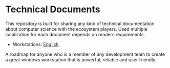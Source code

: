 # Technical Documents

This repository is built for sharing any kind of technical documentation about computer science with the ecosystem players. Used multiple localization for each document depends on readers requirements.

* Workstations: [English](Workstations/README.md "Workstation configuration").

A roadmap for anyone who is a member of any development team to create a great windows workstation that is powerful, reliable and user friendly.
